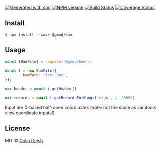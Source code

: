 [![Generated with nod](https://img.shields.io/badge/generator-nod-2196F3.svg?style=flat-square)](https://github.com/diegohaz/nod)
[![NPM version](https://img.shields.io/npm/v/@gmod/bam.svg?style=flat-square)](https://npmjs.org/package/@gmod/bam)
[![Build Status](https://img.shields.io/travis/GMOD/bam-js/master.svg?style=flat-square)](https://travis-ci.org/GMOD/bam-js) [![Coverage Status](https://img.shields.io/codecov/c/github/GMOD/bam-js/master.svg?style=flat-square)](https://codecov.io/gh/GMOD/bam-js/branch/master)


## Install

    $ npm install --save @gmod/bam

## Usage

```js
const {BamFile} = require('@gmod/bam');

const t = new BamFile({
		bamPath: 'test.bam',
});

var header = await t.getHeader()

var records = await t.getRecordsForRange('ctgA', 1, 50000)
```

Input are 0-based half-open coordinates (note: not the same as samtools view coordinate inputs!)


## License

MIT © [Colin Diesh](https://github.com/cmdcolin)
